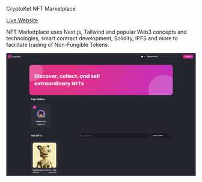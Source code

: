 CryptoKet NFT Marketplace

[Live Website](https://crypto-ket-nft-marketplace.vercel.app/)  

NFT Marketplace uses Next.js, Tailwind and popular Web3 concepts and technologies, smart contract development, Solidity, IPFS and more to facilitate trading of Non-Fungible Tokens.  

![NFT Marketplace](./readme_assets/main-page.png)
